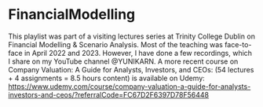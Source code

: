 # FinancialModelling
This playlist was part of a visiting lectures series at Trinity College Dublin on Financial  Modelling &amp; Scenario Analysis. Most of the teaching was face-to-face in April 2022 and 2023. However, I have done a few recordings, which I share on my YouTube channel @YUNIKARN. A more recent course on Company Valuation: A Guide for Analysts, Investors, and CEOs: (54 lectures + 4 assignments = 8.5 hours content) is available on Udemy: https://www.udemy.com/course/company-valuation-a-guide-for-analysts-investors-and-ceos/?referralCode=FC67D2F6397D78F56448

